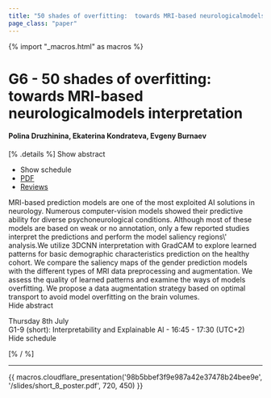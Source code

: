```yaml
---
title: "50 shades of overfitting:  towards MRI-based neurologicalmodels interpretation"
page_class: "paper"
---
```


{% import "_macros.html" as macros %}

# G6 - 50 shades of overfitting:  towards MRI-based neurologicalmodels interpretation

#### Polina Druzhinina, Ekaterina Kondrateva, Evgeny Burnaev

[% .details %]
<a class="toggle_visibility" data-selector=".abstract" data-level="3">Show abstract</a>
- <a class="toggle_visibility" data-selector=".schedule" data-level="3">Show schedule</a>
- <a href="https://openreview.net/pdf?id=fnb58KJtYv">PDF</a>
- <a href="https://openreview.net/forum?id=fnb58KJtYv">Reviews</a>

<p>
    <span class="abstract">
        MRI-based prediction models are one of the most exploited AI solutions in neurology. Numerous computer-vision models showed their predictive ability for diverse psychoneurological conditions. Although most of these models are based on weak or no annotation, only a few reported studies interpret the predictions and perform the model saliency regions\' analysis.We utilize 3DCNN interpretation with GradCAM to explore learned patterns for basic demographic characteristics prediction on the healthy cohort. We compare the saliency maps of the gender prediction models with the different types of MRI data preprocessing and augmentation. We assess the quality of learned patterns and examine the ways of models overfitting. We propose a data augmentation strategy based on optimal transport to avoid model overfitting on the brain volumes.
        <br>
        <span class="actions"><a class="toggle_visibility" data-level="2">Hide abstract</a></span>
    </span>
</p>

<p>
    <span class="schedule">
         Thursday 8th July<br>G1-9 (short): Interpretability and Explainable AI - 16:45 - 17:30 (UTC+2)
        <br>
        <span class="actions"><a class="toggle_visibility" data-level="2">Hide schedule</a></span>
    </span>
</p>

[% / %]


---

{{ macros.cloudflare_presentation('98b5bbef3f9e987a42e37478b24bee9e', '/slides/short_8_poster.pdf', 720, 450) }}
